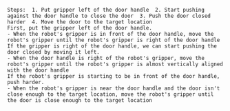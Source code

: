 
    Steps:  1. Put gripper left of the door handle  2. Start pushing against the door handle to close the door  3. Push the door closed harder  4. Move the door to the target location
    First, put the gripper left of the door handle.
    - When the robot's gripper is in front of the door handle, move the robot's gripper until the robot's gripper is right of the door handle 
    If the gripper is right of the door handle, we can start pushing the door closed by moving it left.
    - When the door handle is right of the robot's gripper, move the robot's gripper until the robot's gripper is almost vertically aligned with the door handle
    If the robot's gripper is starting to be in front of the door handle, push harder.
    - When the robot's gripper is near the door handle and the door isn't close enough to the target location, move the robot's gripper until the door is close enough to the target location